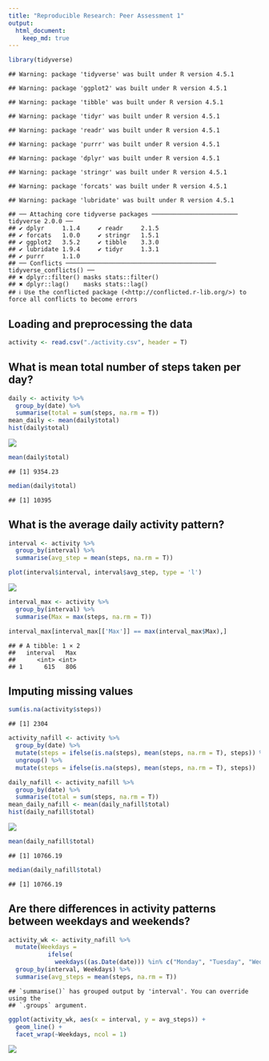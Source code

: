 ```yaml
---
title: "Reproducible Research: Peer Assessment 1"
output: 
  html_document:
    keep_md: true
---
```


``` r
library(tidyverse)
```

```
## Warning: package 'tidyverse' was built under R version 4.5.1
```

```
## Warning: package 'ggplot2' was built under R version 4.5.1
```

```
## Warning: package 'tibble' was built under R version 4.5.1
```

```
## Warning: package 'tidyr' was built under R version 4.5.1
```

```
## Warning: package 'readr' was built under R version 4.5.1
```

```
## Warning: package 'purrr' was built under R version 4.5.1
```

```
## Warning: package 'dplyr' was built under R version 4.5.1
```

```
## Warning: package 'stringr' was built under R version 4.5.1
```

```
## Warning: package 'forcats' was built under R version 4.5.1
```

```
## Warning: package 'lubridate' was built under R version 4.5.1
```

```
## ── Attaching core tidyverse packages ──────────────────────── tidyverse 2.0.0 ──
## ✔ dplyr     1.1.4     ✔ readr     2.1.5
## ✔ forcats   1.0.0     ✔ stringr   1.5.1
## ✔ ggplot2   3.5.2     ✔ tibble    3.3.0
## ✔ lubridate 1.9.4     ✔ tidyr     1.3.1
## ✔ purrr     1.1.0     
## ── Conflicts ────────────────────────────────────────── tidyverse_conflicts() ──
## ✖ dplyr::filter() masks stats::filter()
## ✖ dplyr::lag()    masks stats::lag()
## ℹ Use the conflicted package (<http://conflicted.r-lib.org/>) to force all conflicts to become errors
```



## Loading and preprocessing the data

``` r
activity <- read.csv("./activity.csv", header = T)
```



## What is mean total number of steps taken per day?


``` r
daily <- activity %>%
  group_by(date) %>%
  summarise(total = sum(steps, na.rm = T))
mean_daily <- mean(daily$total)
hist(daily$total)
```

![](PA1_files/figure-html/unnamed-chunk-3-1.png)<!-- -->

``` r
mean(daily$total)
```

```
## [1] 9354.23
```

``` r
median(daily$total)
```

```
## [1] 10395
```


## What is the average daily activity pattern?

``` r
interval <- activity %>%
  group_by(interval) %>%
  summarise(avg_step = mean(steps, na.rm = T))

plot(interval$interval, interval$avg_step, type = 'l')
```

![](PA1_files/figure-html/unnamed-chunk-4-1.png)<!-- -->

``` r
interval_max <- activity %>%
  group_by(interval) %>%
  summarise(Max = max(steps, na.rm = T))

interval_max[interval_max[['Max']] == max(interval_max$Max),]
```

```
## # A tibble: 1 × 2
##   interval   Max
##      <int> <int>
## 1      615   806
```




## Imputing missing values

``` r
sum(is.na(activity$steps))
```

```
## [1] 2304
```

``` r
activity_nafill <- activity %>%
  group_by(date) %>%
  mutate(steps = ifelse(is.na(steps), mean(steps, na.rm = T), steps)) %>%
  ungroup() %>%
  mutate(steps = ifelse(is.na(steps), mean(steps, na.rm = T), steps))

daily_nafill <- activity_nafill %>%
  group_by(date) %>%
  summarise(total = sum(steps, na.rm = T))
mean_daily_nafill <- mean(daily_nafill$total)
hist(daily_nafill$total)
```

![](PA1_files/figure-html/unnamed-chunk-5-1.png)<!-- -->

``` r
mean(daily_nafill$total)
```

```
## [1] 10766.19
```

``` r
median(daily_nafill$total)
```

```
## [1] 10766.19
```


## Are there differences in activity patterns between weekdays and weekends?

``` r
activity_wk <- activity_nafill %>%
  mutate(Weekdays = 
           ifelse(
             weekdays((as.Date(date))) %in% c("Monday", "Tuesday", "Wednesday", "Thursday", "Friday"), yes = "weekday", no = "weekend")) %>%
  group_by(interval, Weekdays) %>%
  summarise(avg_steps = mean(steps, na.rm = T))
```

```
## `summarise()` has grouped output by 'interval'. You can override using the
## `.groups` argument.
```

``` r
ggplot(activity_wk, aes(x = interval, y = avg_steps)) +
  geom_line() +
  facet_wrap(~Weekdays, ncol = 1)
```

![](PA1_files/figure-html/unnamed-chunk-6-1.png)<!-- -->


